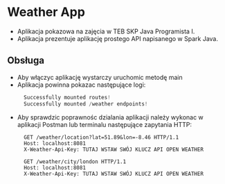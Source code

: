 # Weather App

* Aplikacja pokazowa na zajęcia w TEB SKP Java Programista I.
* Aplikacja prezentuje aplikację prostego API napisanego w Spark Java.

## Obsługa
* Aby włączyc aplikację wystarczy uruchomic metodę main
* Aplikacja powinna pokazac następujące logi: 
  ```java
    Successfully mounted routes! 
    Successfully mounted /weather endpoints!
* Aby sprawdzic poprawnośc dzialania aplikacji należy wykonac w aplikacji Postman lub terminalu 
  następujące zapytania HTTP:
  ```http request
    GET /weather/location?lat=51.89&lon=-8.46 HTTP/1.1
    Host: localhost:8081
    X-Weather-Api-Key: TUTAJ WSTAW SWÓJ KLUCZ API OPEN WEATHER
  
    GET /weather/city/london HTTP/1.1
    Host: localhost:8081
    X-Weather-Api-Key: TUTAJ WSTAW SWÓJ KLUCZ API OPEN WEATHER